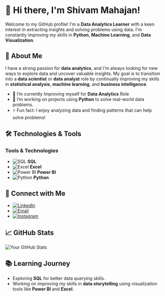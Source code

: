 # 👋 Hi there, I'm Shivam Mahajan!

Welcome to my GitHub profile! I'm a **Data Analytics Learner** with a keen interest in extracting insights and solving problems using data. I'm constantly improving my skills in **Python**, **Machine Learning**, and **Data Visualization**.

## 🚀 About Me
I have a strong passion for **data analytics**, and I'm always looking for new ways to explore data and uncover valuable insights. My goal is to transition into a **data scientist** or **data analyst** role by continually improving my skills in **statistical analysis**, **machine learning**, and **business intelligence**.

- 🔭 I’m currently Improving myself for **Data Analytics** Role
- 🌱 I’m working on projects using **Python** to solve real-world data problems. 
- ⚡ Fun fact: I enjoy analyzing data and finding patterns that can help solve problems!

## 🛠️ Technologies & Tools

### Tools & Technologies

- ![SQL](./assets/icons/sql-icon.svg) **SQL**
- ![Excel](./assets/icons/excel-icon.svg) **Excel**
- ![Power BI](./assets/icons/powerbi-icon.svg) **Power BI**
- ![Python](./assets/icons/python-icon.svg) **Python**

## 🔗 Connect with Me

- [![LinkedIn](https://upload.wikimedia.org/wikipedia/commons/0/01/LinkedIn_Logo_2023.svg)](https://www.linkedin.com/in/shivam-mahajan-133438246/)
- [![Email](https://upload.wikimedia.org/wikipedia/commons/3/3c/Email_icon.svg)](mailto:shivammahajan313@gmail.com)
- [![Instagram](https://upload.wikimedia.org/wikipedia/commons/a/a5/Instagram_icon.png)](https://www.instagram.com/shivam._.1332/)



## 📈 GitHub Stats
![Your GitHub Stats](https://github-readme-stats.vercel.app/api?username=your-username&show_icons=true&hide_title=true&count_private=true&hide=prs)

## 📚 Learning Journey

- Exploring **SQL** for better data querying skills.
- Working on improving my skills in **data storytelling** using visualization tools like **Power BI** and **Excel**.
